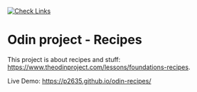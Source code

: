 [![Check Links](https://github.com/p2635/odin-recipes/actions/workflows/links.yml/badge.svg)](https://github.com/p2635/odin-recipes/actions/workflows/links.yml/)

# Odin project - Recipes

This project is about recipes and stuff: https://www.theodinproject.com/lessons/foundations-recipes.

Live Demo: https://p2635.github.io/odin-recipes/
